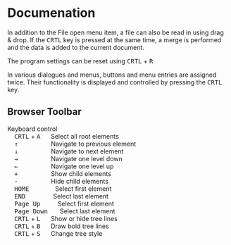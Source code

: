 # Documenation

In addition to the File open menu item, a file can also be read in using drag & drop. If the <kbd>CRTL</kbd> key is pressed at the same time, a merge is performed and the data is added to the current document.

The program settings can be reset using <kbd>CRTL</kbd> + <kbd>R</kbd>

In various dialogues and menus, buttons and menu entries are assigned twice. Their functionality is displayed and controlled by pressing the <kbd>CRTL</kbd> key.

## Browser Toolbar
Keyboard control<br>
    <kbd>CRTL</kbd> + <kbd>A</kbd>      Select all root elements<br>
    <kbd>&uarr;</kbd>                   Navigate to previous element<br>
    <kbd>&darr;</kbd>                   Navigate to next element<br>
    <kbd>&rarr;</kbd>                   Navigate one level down<br>
    <kbd>&larr;</kbd>                   Navigate one level up<br>
    <kbd>\+</kbd>                    Show child elements<br>
    <kbd>\-</kbd>                    Hide child elements<br>
    <kbd>HOME</kbd>                Select first element<br>
    <kbd>END</kbd>                 Select last element<br>
    <kbd>Page Up</kbd>           Select first element<br>
    <kbd>Page Down</kbd>        Select last element<br>
    <kbd>CRTL</kbd> + <kbd>L</kbd>      Show or hide tree lines<br>
    <kbd>CRTL</kbd> + <kbd>B</kbd>      Draw bold tree lines<br>
    <kbd>CRTL</kbd> + <kbd>S</kbd>      Change tree style<br>
